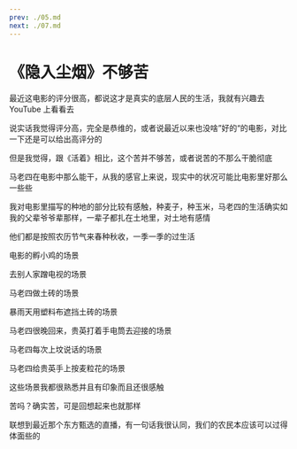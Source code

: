 ```yaml
---
prev: ./05.md
next: ./07.md
---
```


# 《隐入尘烟》不够苦

最近这电影的评分很高，都说这才是真实的底层人民的生活，我就有兴趣去 YouTube 上看看去

说实话我觉得评分高，完全是恭维的，或者说最近以来也没啥”好的“的电影，对比一下还是可以给出高评分的

但是我觉得，跟《活着》相比，这个苦并不够苦，或者说苦的不那么干脆彻底

马老四在电影中那么能干，从我的感官上来说，现实中的状况可能比电影里好那么一些些

我对电影里描写的种地的部分比较有感触，种麦子，种玉米，马老四的生活确实如我的父辈爷爷辈那样，一辈子都扎在土地里，对土地有感情

他们都是按照农历节气来春种秋收，一季一季的过生活

电影的孵小鸡的场景

去别人家蹭电视的场景

马老四做土砖的场景

暴雨天用塑料布遮挡土砖的场景

马老四很晚回来，贵英打着手电筒去迎接的场景

马老四每次上坟说话的场景

马老四给贵英手上按麦粒花的场景

这些场景我都很熟悉并且有印象而且还很感触

苦吗？确实苦，可是回想起来也就那样

联想到最近那个东方甄选的直播，有一句话我很认同，我们的农民本应该可以过得体面些的
